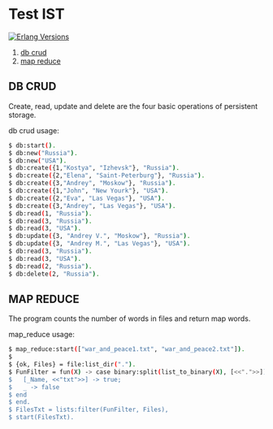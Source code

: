 # Test IST

[![Erlang Versions](https://img.shields.io/badge/Supported%20Erlang%2FOTP-23.0%20to%2025.0-blue)](http://www.erlang.org)

1. [db crud](#db-crud)
2. [map reduce](#map-reduce)

## DB CRUD

Create, read, update and delete are the four basic operations of persistent storage.

db crud usage:

```bash
$ db:start().
$ db:new("Russia").
$ db:new("USA").
$ db:create({1,"Kostya", "Izhevsk"}, "Russia").
$ db:create({2,"Elena", "Saint-Peterburg"}, "Russia").
$ db:create({3,"Andrey", "Moskow"}, "Russia").
$ db:create({1,"John", "New Yourk"}, "USA").
$ db:create({2,"Eva", "Las Vegas"}, "USA").
$ db:create({3,"Andrey", "Las Vegas"}, "USA").
$ db:read(1, "Russia").
$ db:read(3, "Russia").
$ db:read(3, "USA").
$ db:update({3, "Andrey V.", "Moskow"}, "Russia").
$ db:update({3, "Andrey M.", "Las Vegas"}, "USA").
$ db:read(3, "Russia").
$ db:read(3, "USA").
$ db:read(2, "Russia").
$ db:delete(2, "Russia").
```

## MAP REDUCE

The program counts the number of words in files and return map words.

map_reduce usage:

```bash
$ map_reduce:start(["war_and_peace1.txt", "war_and_peace2.txt"]).
$
$ {ok, Files} = file:list_dir(".").
$ FunFilter = fun(X) -> case binary:split(list_to_binary(X), [<<".">>]) of
$   [_Name, <<"txt">>] -> true;
$   _ -> false
$ end
$ end.
$ FilesTxt = lists:filter(FunFilter, Files),
$ start(FilesTxt).
```